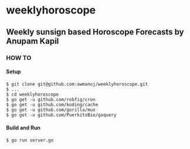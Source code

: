 # weeklyhoroscope
## Weekly sunsign based Horoscope Forecasts by Anupam Kapil

### HOW TO

#### Setup
```
$ git clone git@github.com:awmanoj/weeklyhoroscope.git
$ ... 
$ cd weeklyhoroscope 
$ go get -u github.com/robfig/cron
$ go get -u github.com/koding/cache
$ go get -u github.com/gorilla/mux
$ go get -u github.com/PuerkitoBio/goquery
```

#### Build and Run 
```
$ go run server.go 
```


